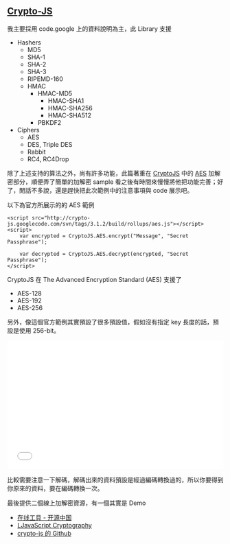 
## [Crypto-JS][1]
我主要採用 code.google 上的資料說明為主，此 Library 支援
* Hashers
	* MD5
	* SHA-1
	* SHA-2
	* SHA-3
	* RIPEMD-160
  * HMAC
	  * HMAC-MD5
		* HMAC-SHA1
		* HMAC-SHA256
		* HMAC-SHA512
	* PBKDF2
* Ciphers
	* AES
  * DES, Triple DES
  * Rabbit
  * RC4, RC4Drop
  
除了上述支持的算法之外，尚有許多功能，此篇著重在 [CryptoJS][1] 中的 [AES][2] 加解密部分，順便弄了簡單的加解密 sample 看之後有時間來慢慢將他把功能完善；好了，閒話不多說，還是趕快把此次範例中的注意事項與 code 展示吧。

以下為官方所展示的的 AES 範例
```
<script src="http://crypto-js.googlecode.com/svn/tags/3.1.2/build/rollups/aes.js"></script>
<script>
    var encrypted = CryptoJS.AES.encrypt("Message", "Secret Passphrase");

    var decrypted = CryptoJS.AES.decrypt(encrypted, "Secret Passphrase");
</script>
```
CryptoJS 在 The Advanced Encryption Standard (AES) 支援了
* AES-128
* AES-192
* AES-256

另外，像這個官方範例其實預設了很多預設值，假如沒有指定 key 長度的話，預設是使用 256-bit。

<iframe width="100%" height="300" src="//jsfiddle.net/wiamyu/7t32w98f/13/embedded/" allowfullscreen="allowfullscreen" frameborder="0"></iframe>

比較需要注意一下解碼，解碼出來的資料預設是經過編碼轉換過的，所以你要得到你原來的資料，要在編碼轉換一次。

最後提供二個線上加解密資源，有一個其實是 Demo 

* [在线工具 - 开源中国](http://tool.oschina.net/encrypt)
* [LJavaScript Cryptography](http://cryptojs.altervista.org/api/demo.html)
* [crypto-js 的 Github](https://github.com/brix/crypto-js)

[1]: https://code.google.com/p/crypto-js/ "crypto-js"
[2]: http://www.codedata.com.tw/social-coding/aes/ "AES 對稱式加解密法 - CodeData"
